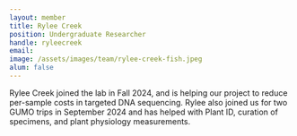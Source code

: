 ```yaml
---
layout: member
title: Rylee Creek
position: Undergraduate Researcher
handle: ryleecreek
email: 
image: /assets/images/team/rylee-creek-fish.jpeg
alum: false
---
```


Rylee Creek joined the lab in Fall 2024, and is helping our project to reduce per-sample costs in targeted DNA sequencing. Rylee also joined us for two GUMO trips in September 2024 and has helped with Plant ID, curation of specimens, and plant physiology measurements.

